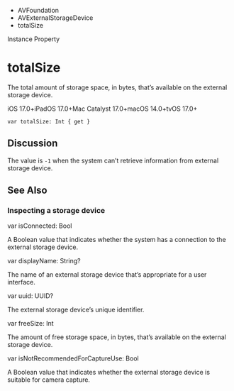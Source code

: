 

- AVFoundation
- AVExternalStorageDevice
-  totalSize 

Instance Property

# totalSize

The total amount of storage space, in bytes, that’s available on the external storage device.

iOS 17.0+iPadOS 17.0+Mac Catalyst 17.0+macOS 14.0+tvOS 17.0+

``` source
var totalSize: Int { get }
```

## Discussion

The value is `-1` when the system can’t retrieve information from external storage device.

## See Also

### Inspecting a storage device

var isConnected: Bool

A Boolean value that indicates whether the system has a connection to the external storage device.

var displayName: String?

The name of an external storage device that’s appropriate for a user interface.

var uuid: UUID?

The external storage device’s unique identifier.

var freeSize: Int

The amount of free storage space, in bytes, that’s available on the external storage device.

var isNotRecommendedForCaptureUse: Bool

A Boolean value that indicates whether the external storage device is suitable for camera capture.

